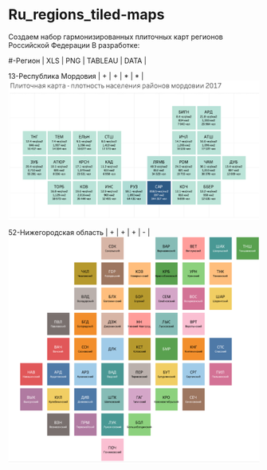 # Ru_regions_tiled-maps
Создаем набор гармонизированных плиточных карт регионов Российской Федерации
В разработке:

#-Регион | XLS | PNG | TABLEAU | DATA |

13-Республика Мордовия    | + | + | * | * |
![](13_Mordovia/13_RU_Mordovia.png  )
  
52-Нижегородская область  | + | + | + | - |
![](52_NizhnyNovgorod/52_RU_NN.png  )
